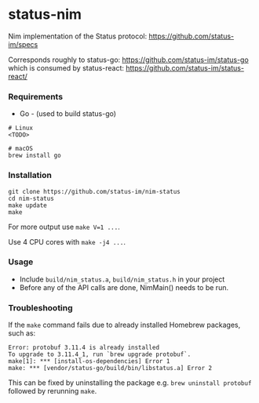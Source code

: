 # status-nim

Nim implementation of the Status protocol: https://github.com/status-im/specs

Corresponds roughly to status-go: https://github.com/status-im/status-go which is consumed by status-react: https://github.com/status-im/status-react/

### Requirements
* Go - (used to build status-go)
```
# Linux
<TODO>

# macOS
brew install go
```

### Installation
```
git clone https://github.com/status-im/nim-status
cd nim-status
make update
make
```

For more output use `make V=1 ...`.

Use 4 CPU cores with `make -j4 ...`.

### Usage
- Include `build/nim_status.a`, `build/nim_status.h` in your project
- Before any of the API calls are done, NimMain() needs to be run.


### Troubleshooting

If the `make` command fails due to already installed Homebrew packages, such as:

```
Error: protobuf 3.11.4 is already installed
To upgrade to 3.11.4_1, run `brew upgrade protobuf`.
make[1]: *** [install-os-dependencies] Error 1
make: *** [vendor/status-go/build/bin/libstatus.a] Error 2
```

This can be fixed by uninstalling the package e.g. `brew uninstall protobuf` followed by rerunning `make`.

